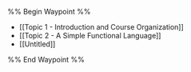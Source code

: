 %% Begin Waypoint %%
- [[Topic 1 - Introduction and Course Organization]]
- [[Topic 2 - A Simple Functional Language]]
- [[Untitled]]

%% End Waypoint %%